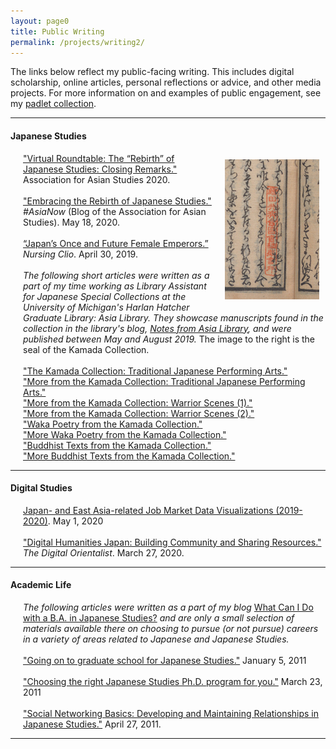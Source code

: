 ```yaml
---
layout: page0
title: Public Writing
permalink: /projects/writing2/
---
```


<p></p>The links below reflect my public-facing writing. This includes digital scholarship, online articles, personal reflections or advice, and other media projects. For more information on and examples of public engagement, see my <a href="http://prcurtis.com/images/padlet_logo.png">padlet collection</a>.
<p></p>
<hr>
<p></p>
<h4>Japanese Studies</h4>
<p></p>
<div style>
<img src="/images/writing_kamada_1.jpg" style="float:right;max-width:30%;padding: 10px 10px 10px 15px;">
</div>
<span style="padding-left: 20px; display:block">
	<a href="/events/AAS2020/PC/">"Virtual Roundtable: The “Rebirth” of Japanese Studies: Closing Remarks."</a> Association for Asian Studies 2020.<br>
	&nbsp;<br>
	<a href="https://www.asianstudies.org/embracing-the-rebirth-of-japanese-studies/">"Embracing the Rebirth of Japanese Studies."</a>  <em>#AsiaNow</em> (Blog of the Association for Asian Studies). May 18, 2020.<br>
	&nbsp;<br>
	<a href="https://nursingclio.org/2019/04/30/japans-once-and-future-female-emperors/">“Japan’s Once and Future Female Emperors.”</a> <em>Nursing Clio</em>. April 30, 2019.<br>
	&nbsp;<br>
	<em>The following short articles were written as a part of my time working as Library Assistant for Japanese Special Collections at the University of Michigan's Harlan Hatcher Graduate Library: Asia Library. They showcase manuscripts found in the collection in the library's blog, <a href="https://apps.lib.umich.edu/blogs/notes-asia-library">Notes from Asia Library</a>, and were published between May and August 2019.</em> The image to the right is the seal of the Kamada Collection.<br>
	&nbsp;<br>
	<a href="https://apps.lib.umich.edu/blogs/notes-asia-library/kamada-collection">"The Kamada Collection: Traditional Japanese Performing Arts."</a><br>
	<a href="https://apps.lib.umich.edu/blogs/notes-asia-library/more-kamada-collection-traditional-japanese-performing-arts">"More from the Kamada Collection: Traditional Japanese Performing Arts."</a><br>
	<a href="https://apps.lib.umich.edu/blogs/notes-asia-library/more-kamada-collection-warrior-scenes-1">"More from the Kamada Collection: Warrior Scenes (1)."</a><br>
	<a href="https://apps.lib.umich.edu/blogs/notes-asia-library/more-kamada-collection-warrior-scenes-2">"More from the Kamada Collection: Warrior Scenes (2)."</a><br>
		<a href="https://apps.lib.umich.edu/blogs/notes-asia-library/waka-poetry-kamada-collection">"Waka Poetry from the Kamada Collection."</a><br>
		<a href="https://apps.lib.umich.edu/blogs/notes-asia-library/more-waka-poetry-kamada-collection">"More Waka Poetry from the Kamada Collection."</a><br>
	<a href="https://apps.lib.umich.edu/blogs/notes-asia-library/buddhist-texts-kamada-collection">"Buddhist Texts from the Kamada Collection."</a><br>
	<a href="https://apps.lib.umich.edu/blogs/notes-asia-library/more-buddhist-texts-kamada-collection">"More Buddhist Texts from the Kamada Collection."</a><br>
	</span>
<p></p>
<hr>
<p></p>
<h4>Digital Studies</h4>
<p></p>
<span style="padding-left: 20px; display:block">
				<a href="http://prcurtis.com/projects/jobs2020/">Japan- and East Asia-related Job Market Data Visualizations (2019-2020)</a>. May 1, 2020<br>
				&nbsp;<br>
				<a href="https://digitalorientalist.com/2020/03/27/digital-humanities-japan-building-community-and-sharing-resources/">"Digital Humanities Japan: Building Community and Sharing Resources."</a> <em>The Digital Orientalist</em>. March 27, 2020.<br>
</span>
<p></p>
<hr>
<p></p>
<h4>Academic Life</h4>
<p></p>
<span style="padding-left: 20px; display:block">
				<em>The following articles were written as a part of my blog</em> <a href="https://shinpaideshou.com/">What Can I Do with a B.A. in Japanese Studies?</a> <em>and are only a small selection of materials available there on choosing to pursue (or not pursue) careers in a variety of areas related to Japanese and Japanese Studies.</em><br>
				&nbsp;<br>
				<a href="https://shinpaideshou.com/2011/01/05/going-on-to-graduate-school-for-japanese-studies/">"Going on to graduate school for Japanese Studies."</a> January 5, 2011<br>
				&nbsp;<br>
				<a href="https://shinpaideshou.com/2011/03/23/choosing-the-right-japanese-studies-ph-d-program-for-you/">"Choosing the right Japanese Studies Ph.D. program for you."</a> March 23, 2011<br>
				&nbsp;<br>
				<a href="https://shinpaideshou.com/2011/04/27/social-networking-basics-developing-and-maintaining-relationships-in-japanese-studies/">"Social Networking Basics: Developing and Maintaining Relationships in Japanese Studies."</a> April 27, 2011.<br>
</span>
<p></p>
<hr>
<p></p>
<p></p>
